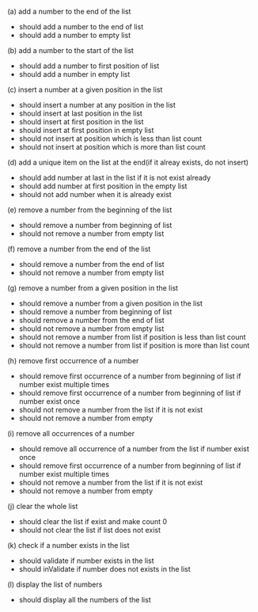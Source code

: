 (a) add a number to the end of the list
  * should add a number to the end of list
  * should add a number to empty list

(b) add a number to the start of the list
  * should add a number to first position of list
  * should add a number in empty list

(c) insert a number at a given position in the list
  * should insert a number at any position in the list
  * should insert at last position in the list
  * should insert at first position in the list
  * should insert at first position in empty list
  * should not insert at position which is less than list count
  * should not insert at position which is more than list count

(d) add a unique item on the list at the end(if it alreay exists, do not insert)
  * should add number at last in the list if it is not exist already
  * should add number at first position in the empty list
  * should not add number when it is already exist

(e) remove a number from the beginning of the list
  * should remove a number from beginning of list
  * should not remove a number from empty list

(f) remove a number from the end of the list
  * should remove a number from the end of list
  * should not remove a number from empty list

(g) remove a number from a given position in the list
  * should remove a number from a given position in the list
  * should remove a number from beginning of list
  * should remove a number from the end of list
  * should not remove a number from empty list
  * should not remove a number from list if position is less than list count
  * should not remove a number from list if position is more than list count

(h) remove first occurrence of a number
  * should remove first occurrence of a number from beginning of list if number exist multiple times
  * should remove first occurrence of a number from beginning of list if number exist once
  * should  not remove a number from the list if it is not exist
  * should  not remove a number from empty

(i) remove all occurrences of a number
  * should remove all occurrence of a number from the list if number exist once
  * should remove first occurrence of a number from beginning of list if number exist multiple times
  * should  not remove a number from the list if it is not exist
  * should  not remove a number from empty
  
(j) clear the whole list
  * should clear the list if exist and make count 0
  * should not clear the list if list does not exist

(k) check if a number exists in the list
  * should validate if number exists in the list
  * should inValidate if number does not exists in the list

(l) display the list of numbers
  * should display all the numbers of the list